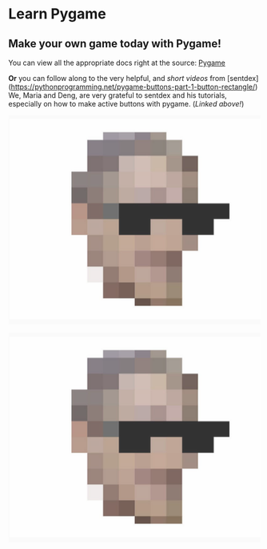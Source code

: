 # Learn Pygame
## Make your own game today with Pygame!
You can view all the appropriate docs right at the source: [Pygame](https://www.pygame.org/docs/)


**Or** you can follow along to the very helpful, and _short videos_ from [sentdex] (https://pythonprogramming.net/pygame-buttons-part-1-button-rectangle/)
We, Maria and Deng, are very grateful to sentdex and his tutorials, especially on how to make active buttons with pygame. (_Linked above!_)

![sentdex on youtube](Pictures/sentdex.PNG)

[![](Pictures/sentdex.PNG)](https://www.youtube.com/user/sentdex)